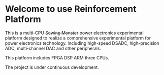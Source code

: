 # Welcome to use Reinforcement Platform

This is a multi-CPU ~~Sewing Monster~~ power electronics experimental platform designed to realize a comprehensive experimental platform for power electronics technology. Including high-speed DSADC, high-precision ADC, multi-channel DAC and other peripherals.

This platform includes FPGA DSP ARM three CPUs.

The project is under continuous development.
